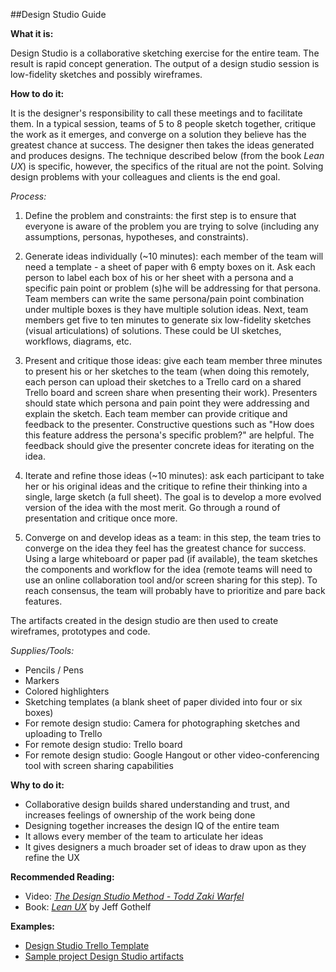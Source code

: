 ##Design Studio Guide

**What it is:**

Design Studio is a collaborative sketching exercise for the entire team. The result is rapid concept generation. The output of a design studio session is low-fidelity sketches and possibly wireframes.

**How to do it:**

It is the designer's responsibility to call these meetings and to facilitate them. In a typical session, teams of 5 to 8 people sketch together, critique the work as it emerges, and converge on a solution they believe has the greatest chance at success. The designer then takes the ideas generated and produces designs. The technique described below (from the book *Lean UX*) is specific, however, the specifics of the ritual are not the point. Solving design problems with your colleagues and clients is the end goal.

*Process:*
1. Define the problem and constraints: the first step is to ensure that everyone is aware of the problem you are trying to solve (including any assumptions, personas, hypotheses, and constraints).

2. Generate ideas individually (~10 minutes): each member of the team will need a template - a sheet of paper with 6 empty boxes on it. Ask each person to label each box of his or her sheet with a persona and a specific pain point or problem (s)he will be addressing for that persona. Team members can write the same persona/pain point combination under multiple boxes is they have multiple solution ideas. Next, team members get five to ten minutes to generate six low-fidelity sketches (visual articulations) of solutions. These could be UI sketches, workflows, diagrams, etc.

3. Present and critique those ideas: give each team member three minutes to present his or her sketches to the team (when doing this remotely, each person can upload their sketches to a Trello card on a shared Trello board and screen share when presenting their work). Presenters should state which persona and pain point they were addressing and explain the sketch. Each team member can provide critique and feedback to the presenter. Constructive questions such as "How does this feature address the persona's specific problem?" are helpful. The feedback should give the presenter concrete ideas for iterating on the idea.

4. Iterate and refine those ideas (~10 minutes): ask each participant to take her or his original ideas and the critique to refine their thinking into a single, large sketch (a full sheet). The goal is to develop a more evolved version of the idea with the most merit. Go through a round of presentation and critique once more.

5. Converge on and develop ideas as a team: in this step, the team tries to converge on the idea they feel has the greatest chance for success. Using a large whiteboard or paper pad (if available), the team sketches the components and workflow for the idea (remote teams will need to use an online collaboration tool and/or screen sharing for this step). To reach consensus, the team will probably have to prioritize and pare back features.

The artifacts created in the design studio are then used to create wireframes, prototypes and code.

*Supplies/Tools:*

- Pencils / Pens
- Markers
- Colored highlighters
- Sketching templates (a blank sheet of paper divided into four or six boxes)
- For remote design studio: Camera for photographing sketches and uploading to Trello
- For remote design studio: Trello board
- For remote design studio: Google Hangout or other video-conferencing tool with screen sharing capabilities

**Why to do it:**

- Collaborative design builds shared understanding and trust, and increases feelings of ownership of the work being done
- Designing together increases the design IQ of the entire team
- It allows every member of the team to articulate her ideas
- It gives designers a much broader set of ideas to draw upon as they refine the UX

**Recommended Reading:**

- Video: [*The Design Studio Method - Todd Zaki Warfel*](https://vimeo.com/37861987)
- Book: [*Lean UX*](http://leanuxbook.com/) by Jeff Gothelf

**Examples:**

- [Design Studio Trello Template](https://trello.com/b/EF5NKmv5/template-design-studio)
- [Sample project Design Studio artifacts](https://trello.com/b/u9me0Iy1/dhs-flash-design-studio)
